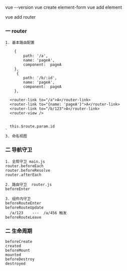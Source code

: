 vue --version 
vue create element-form
vue add element

vue add router


### 一 router
    1. 基本路由配置
    `
        {
            path: '/a',
            name: 'pageA',
            component:  pageA
        },
         {
            path: '/b/:id',
            name: 'pageA',
            component:  pageA
        },

      <router-link to="/a">A</router-link> 
      <router-link to="{name: 'pageA'}">A</router-link>
      <router-link to="/b/123">A</router-link> 
      <router-view /> 


      this.$route.param.id
    `
    3. 命名视图

### 二 导航守卫
    1. 全局守卫 main.js
    router.beforeEach
    router.beforeResolve
    router.afterEach

    2. 路由守卫  router.js  
    beforeEnter

    3. 组件内守卫
    beforeRouteEnter
    beforeRouteUpdate
      /a/123    ---  /a/456 触发
    beforeRouteLeave


### 二 生命周期
    beforeCreate
    created
    beforeMount
    mounted
    beforeDestroy
    destroyed
